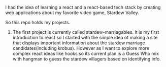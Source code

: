 I had the idea of learning a react and a react-based tech stack by creating web applications about my favorite video game, Stardew Valley.

So this repo holds my projects. 
  1.   The first project is currently called stardew-marriagables. It is my first introduction to react so I started with the simple idea of making a site that displays important information about the stardew marriage candidates(including krobus). However as I want to explore more complex react ideas like hooks so its current plan is a Guess Who mix with hangman to guess the stardew villagers based on identifying info.

